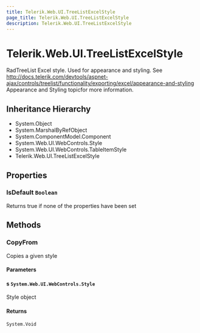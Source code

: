 ```yaml
---
title: Telerik.Web.UI.TreeListExcelStyle
page_title: Telerik.Web.UI.TreeListExcelStyle
description: Telerik.Web.UI.TreeListExcelStyle
---
```


# Telerik.Web.UI.TreeListExcelStyle

RadTreeList Excel style. Used for appearance and styling.
            See http://docs.telerik.com/devtools/aspnet-ajax/controls/treelist/functionality/exporting/excel/appearance-and-styling Appearance and Styling topicfor more information.

## Inheritance Hierarchy

* System.Object
* System.MarshalByRefObject
* System.ComponentModel.Component
* System.Web.UI.WebControls.Style
* System.Web.UI.WebControls.TableItemStyle
* Telerik.Web.UI.TreeListExcelStyle

## Properties

###  IsDefault `Boolean`

Returns true if none of the properties have been set

## Methods

###  CopyFrom

Copies a given style

#### Parameters

#### s `System.Web.UI.WebControls.Style`

Style object

#### Returns

`System.Void` 

